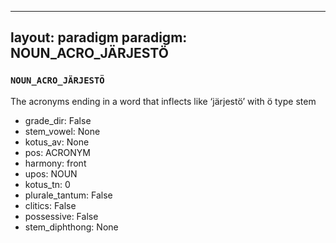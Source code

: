 
---
layout: paradigm
paradigm: NOUN_ACRO_JÄRJESTÖ
---
### ` NOUN_ACRO_JÄRJESTÖ `

The acronyms ending in a word that inflects like ‘järjestö’ with ö type stem
* grade_dir: False
* stem_vowel: None
* kotus_av: None
* pos: ACRONYM
* harmony: front
* upos: NOUN
* kotus_tn: 0
* plurale_tantum: False
* clitics: False
* possessive: False
* stem_diphthong: None
